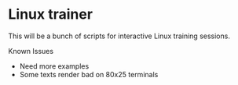 # Linux trainer

This will be a bunch of scripts for interactive Linux training sessions.

Known Issues
- Need more examples
- Some texts render bad on 80x25 terminals
